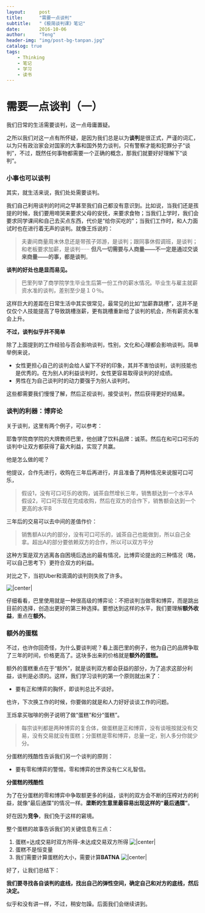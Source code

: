 ```yaml
---
layout:     post
title:      "需要一点谈判"
subtitle:   "《极简谈判课》笔记"
date:       2016-10-06
author:     "Teng"
header-img: "img/post-bg-tanpan.jpg"
catalog: true
tags:
    - Thinking
    - 笔记
    - 学习
    - 读书
---
```


# 需要一点谈判（一）

我们日常的生活需要谈判，这一点毋庸置疑。

之所以我们对这一点有所怀疑，是因为我们总是以为**谈判**是很正式，严谨的词汇，以为只有政治家会对国家的大事和国外势力谈判，只有警察才能和犯罪分子“谈判”，不过，既然任何事物都需要一个正确的概念，那我们就要好好理解下“谈判”。

### 小事也可以谈判

其实，就生活来说，我们处处需要谈判。

我们自己利用谈判的时间之早甚至我们自己都没有意识到。比如说，当我们还是孩提的时候，我们要用啼哭来要求父母的安抚，来要求食物；当我们上学时，我们会要求同学课间和自己去买点东西，代价是“给你买吃的”；当我们工作时，和人力面试时也在进行着无声的谈判。就像王烁说的：

> 夫妻间商量周末休息还是带孩子郊游，是谈判；跟同事休假调班，是谈判；和老板要求加薪，是谈判······
> **但凡一切需要与人商量——不一定是通过交谈来商量——的事，都是谈判**。

**谈判的好处也是显而易见。**

> 巴里列举了商学院学生毕业生后第一份工作的薪水情况。毕业生与雇主就薪资水准的谈判，差别至少是１０％。

这样巨大的差距在日常生活中其实很常见，最常见的比如“加薪靠跳槽”，这并不是仅仅个人技能提高了导致跳槽涨薪，更有跳槽重新给了谈判的机会，所有薪资水准会上升。

**不过，谈判似乎并不简单**

除了上面提到的工作经验与否会影响谈判，性别，文化和心理都会影响谈判。简单举例来说，

- 女性更担心自己的谈判会给人留下不好的印象，其并不害怕谈判，谈判技能也是优秀的。在为别人的利益谈判时，女性更容易取得谈判的好成绩。
- 男性在为自己谈判时的动力要强于为别人谈判时。

这些都需要我们慢慢了解，然后正视谈判，接受谈判，然后获得更好的结果。

### 谈判的利器：博弈论

关于谈判，这里有两个例子，可以参考：

耶鲁学院商学院的大牌教师巴里，他创建了饮料品牌：诚茶。然后在和可口可乐的谈判中让双方都获得了最大利益，实现了共赢。

他是怎么做的呢？

他提议，合作先进行，收购在三年后再进行，并且准备了两种情况来说服可口可乐，

> 假设1，没有可口可乐的收购，诚茶自然增长三年，销售额达到一个水平A
> 假设2，可口可乐现在完成收购，然后在双方的合作下，销售额会达到一个更高的水平B

三年后的交易可以去中间的差值作价：

> 销售额A以内的部分，没有可口可乐的，诚茶自己也能做到，所以自己全拿。超出A的部分要依赖双方的合作，所以可以双方平分

这种方案是双方逃离各自困境后选出的最有情况，比博弈论提出的三种情况（略，可以自己思考下）更符合双方的利益。

对比之下，当初Uber和滴滴的谈判则失败了许多。

![|center|](http://7xtgob.com1.z0.glb.clouddn.com/16-10-6/57684845.jpg)

仔细看看，巴里使用就是一种很高级的博弈论：不把谈判当做零和博弈，而是跳出目前的选择，创造出更好的第三种选择。要想达到这样的水平，我们要理解**额外收益**，重点在**额外**。

### 额外的蛋糕

不过，也许你回奇怪，为什么要谈判呢？看上面巴里的例子，他为自己的品牌争取了三年的时间，价格更高了。这块多出来的价格就是**额外的蛋糕。**

额外的蛋糕重点在于“额外”，就是谈判双方都会获益的部分，为了追求这部分利益，谈判是必须的。这样，我们学习谈判的第一个原则就出来了：

- 要有正和博弈的胸怀，即谈判总比不谈好。

也许，下次换工作的时候，你要做的就是和人力好好谈谈工作的问题。

王烁拿买咖啡的例子说明了做“蛋糕”和分“蛋糕”。

>每宗谈判都是两种博弈的复合体，做蛋糕是正和博弈，没有谈哦按就没有交易，没有交易就没有蛋糕；分蛋糕是零和博弈，总量一定，别人多分你就少分。

分蛋糕的残酷性告诉我们另一个谈判的原则：

- 要有零和博弈的警惕，零和博弈的世界没有仁义礼智信。

**分蛋糕的残酷性**

为了在分蛋糕的零和博弈中争取额更多的利益，谈判的双方会不断的压榨对方的利益，就像“最后通牒”的情况一样。**垄断的生意里最容易出现这样的“最后通牒”**。

好在因为**竞争**，我们免于这样的窘境。

整个蛋糕的故事告诉我们的关键信息有三点：

1. 蛋糕=达成交易时双方所得-未达成交易双方所得
![|center|](http://7xtgob.com1.z0.glb.clouddn.com/16-10-6/84129060.jpg)
2. 蛋糕不是恒变量
3. 我们需要计算蛋糕的大小，需要计算**BATNA**
![|center|](http://7xtgob.com1.z0.glb.clouddn.com/16-10-6/66693573.jpg)


好了，让我们总结下：

**我们要寻找各自谈判的底线，找出自己的弹性空间，确定自己和对方的底线，然后决定。**

似乎和没有讲一样，不过，稍安勿躁。后面我们会继续讲到。







